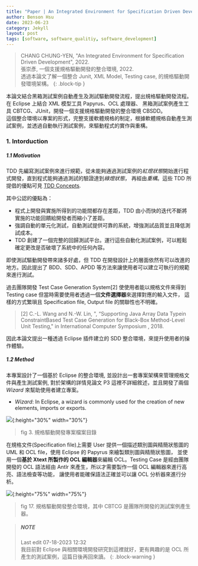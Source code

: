 ```yaml
---
title: "Paper | An Integrated Environment for Specification Driven Development (Unfinished)"
author: Benson Hsu
date: 2023-06-23
category: Jekyll
layout: post
tags: [software, software_qualitiy, software_development]
---
```

 
> CHANG CHUNG-YEN, "An Integrated Environment for Specification Driven Development", 2022.  
> 張崇彥, 一個支援規格驅動開發的整合環境, 2022.  
> 透過本論文了解一個整合 Junit, XML Model, Testing case, 的規格驅動開發環境架構。
{: .block-tip }

本論文結合黑箱測試案例自動產生及測試驅動開發流程，提出規格驅動開發流程。在 Eclipse 上結合 XML 模型工具 Papyrus、OCL 處理器、
黑箱測試案例產生工具 CBTCG、JUnit，開發一個支援規格驅動開發的整合環境 CBSDD。  
這個整合環境以專案的形式，完整支援軟體規格的制定，根據軟體規格自動產生測試案例，並透過自動執行測試案例，來驅動程式的實作與重構。

### 1. Intorduction

##### 1.1 Motivation

TDD 先編寫測試案例來進行規範，從未能夠通過測試案例的*紅燈狀態*開始進行程式開發，直到程式能夠通過測試的驗證達到*綠燈狀態*，
再經由*重構*。這些 TDD 所提倡的優點可見 [TDD Concepts].

其中公認的優點為：
-   程式上開發與實施所得到的功能間都存在差距，TDD 由小而快的迭代不斷將實施的功能回饋給開發者而縮小了差距。
-   強調自動的單元化測試，自動測試提供可靠的系統，增強測試品質並且降低測試成本。
-   TDD 創建了一個完整的回歸測試平台。運行這些自動化測試案例，可以輕鬆確定更改是否破壞了系統中的任何內容。

即使測試驅動開發帶來諸多好處，但 TDD 在開發設計上的層面依然有可以改進的地方。因此提出了 BDD、SDD、APDD 等方法來讓使用者可以建立可執行的規範來進行測試。

過去團隊開發 Test Case Generation System[2] 使使用者能以規格文件來得到 Testing case 但當時需要使用者透過一個**文件選擇器**來選擇對應的輸入文件，
這樣的方式繁瑣且 Specification file, Output file 的關聯性也不明確。

> [2] C.-L. Wang and N.-W. Lin, ", “Supporting Java Array Data Typein ConstraintBased Test Case Generation for Black-Box Method-Level Unit Testing," in
International Computer Symposium , 2018. 

因此本論文提出一種透過 Eclipse 插件建立的 SDD 整合環境，來提升使用者的操作體驗。

##### 1.2 Method

本專案設計了一個基於 Eclipse 的整合環境, 並設計出一套專案架構來管理規格文件與產生測試案例, 對於架構的詳情見論文 P3 這裡不詳細敘述，並且開發了兩個 *Wizard* 來幫助使用者建立專案。

- *Wizard*: In Eclipse, a wizard is commonly used for the creation of new elements, imports or exports.

![](../assets/image/2023/06-23-Intergrated_environment_sdd/1.png){:height="30%" width="30%"}
> fig 3. 規格驅動開發專案檔案目錄

在規格文件(Specification file)上需要 User 提供一個描述類別圖與精簡狀態圖的 UML 和 OCL file，使用 Eclipse 的 Papyrus 來繪製類別圖與精簡狀態圖，
並使用一個**基於 Xtext 所製作的 OCL 編輯器**來編輯 OCL。Testing Case 是經由團隊開發的 OCL 語法經由 Antlr 來產生，所以才需要製作一個 OCL 編輯器來進行高亮、語法檢查等功能，
讓使用者能確保語法正確並可以讓 OCL 分析器來進行分析。

![](../assets/image/2023/06-23-Intergrated_environment_sdd/2.png){:height="75%" width="75%"}
> fig 17. 規格驅動開發整合環境，其中 CBTCG 是團隊所開發的測試案例產生器。

> ##### NOTE
> Last edit 07-18-2023 12:32  
> 我目前對 Eclipse 與相關環境開發研究到這裡就好，更有興趣的是 OCL 所產生的測試案例，這篇日後再回來讀。
{: .block-warning }

[TDD Concepts]: https://hotshot824.github.io/jekyll/2023-04-21-tdd_concepts.html